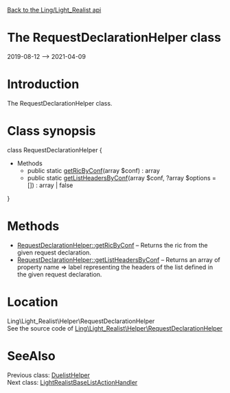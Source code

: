 [Back to the Ling/Light_Realist api](https://github.com/lingtalfi/Light_Realist/blob/master/doc/api/Ling/Light_Realist.md)



The RequestDeclarationHelper class
================
2019-08-12 --> 2021-04-09






Introduction
============

The RequestDeclarationHelper class.



Class synopsis
==============


class <span class="pl-k">RequestDeclarationHelper</span>  {

- Methods
    - public static [getRicByConf](https://github.com/lingtalfi/Light_Realist/blob/master/doc/api/Ling/Light_Realist/Helper/RequestDeclarationHelper/getRicByConf.md)(array $conf) : array
    - public static [getListHeadersByConf](https://github.com/lingtalfi/Light_Realist/blob/master/doc/api/Ling/Light_Realist/Helper/RequestDeclarationHelper/getListHeadersByConf.md)(array $conf, ?array $options = []) : array | false

}






Methods
==============

- [RequestDeclarationHelper::getRicByConf](https://github.com/lingtalfi/Light_Realist/blob/master/doc/api/Ling/Light_Realist/Helper/RequestDeclarationHelper/getRicByConf.md) &ndash; Returns the ric from the given request declaration.
- [RequestDeclarationHelper::getListHeadersByConf](https://github.com/lingtalfi/Light_Realist/blob/master/doc/api/Ling/Light_Realist/Helper/RequestDeclarationHelper/getListHeadersByConf.md) &ndash; Returns an array of property name => label representing the headers of the list defined in the given request declaration.





Location
=============
Ling\Light_Realist\Helper\RequestDeclarationHelper<br>
See the source code of [Ling\Light_Realist\Helper\RequestDeclarationHelper](https://github.com/lingtalfi/Light_Realist/blob/master/Helper/RequestDeclarationHelper.php)



SeeAlso
==============
Previous class: [DuelistHelper](https://github.com/lingtalfi/Light_Realist/blob/master/doc/api/Ling/Light_Realist/Helper/DuelistHelper.md)<br>Next class: [LightRealistBaseListActionHandler](https://github.com/lingtalfi/Light_Realist/blob/master/doc/api/Ling/Light_Realist/ListActionHandler/LightRealistBaseListActionHandler.md)<br>
